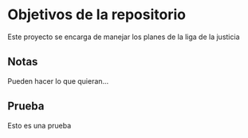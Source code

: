 # Objetivos de la repositorio

Este proyecto se encarga de manejar los planes de la liga de la justicia


## Notas
Pueden hacer lo que quieran...

## Prueba
Esto es una prueba
